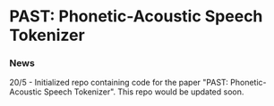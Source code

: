 # PAST: Phonetic-Acoustic Speech Tokenizer

### News
20/5 - Initialized repo containing code for the paper "PAST: Phonetic-Acoustic Speech Tokenizer". This repo would be updated soon.
